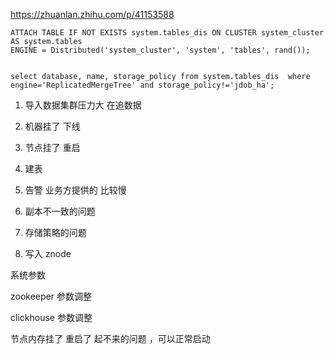 https://zhuanlan.zhihu.com/p/41153588





```mysql
ATTACH TABLE IF NOT EXISTS system.tables_dis ON CLUSTER system_cluster AS system.tables
ENGINE = Distributed('system_cluster', 'system', 'tables', rand());


select database, name, storage_policy from system.tables_dis  where engine='ReplicatedMergeTree' and storage_policy!='jdob_ha';
```





1. 导入数据集群压力大 在追数据

2. 机器挂了 下线

3. 节点挂了 重启

4. 建表

5. 告警 业务方提供的 比较慢
6. 副本不一致的问题
7. 存储策略的问题

8. 写入 znode





系统参数

zookeeper 参数调整

clickhouse 参数调整



节点内存挂了 重启了 起不来的问题 ，可以正常启动





